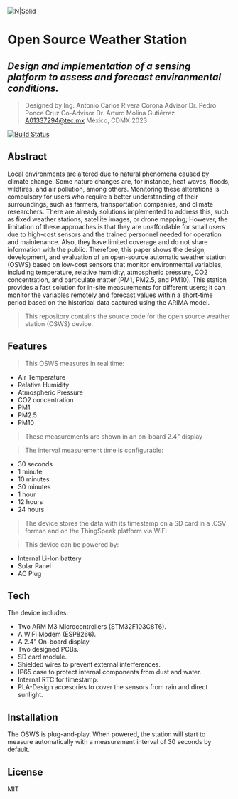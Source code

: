 ![N|Solid](https://javier.rodriguez.org.mx/itesm/2014/tecnologico-de-monterrey-black.png)
# Open Source Weather Station
## _Design and implementation of a sensing platform to assess and forecast environmental conditions._
>Designed by Ing. Antonio Carlos Rivera Corona
>Advisor Dr. Pedro Ponce Cruz
>Co-Advisor Dr. Arturo Molina Gutiérrez
>A01337294@tec.mx
> México, CDMX 
>2023

[![Build Status](https://travis-ci.org/joemccann/dillinger.svg?branch=master)](https://travis-ci.org/joemccann/dillinger)

## Abstract
Local environments are altered due to natural phenomena caused by climate change. Some nature changes are, for instance, heat waves, floods, wildfires, and air pollution, among others. Monitoring these alterations is compulsory for users who require a better understanding of their surroundings, such as farmers, transportation companies, and climate researchers. There are already solutions implemented to address this, such as fixed weather stations, satellite images, or drone mapping; However, the limitation of these approaches is that they are unaffordable for small users due to high-cost sensors and the trained personnel needed for operation and maintenance. Also, they have limited coverage and do not share information with the public. Therefore, this paper shows the design, development, and evaluation of an open-source automatic weather station (OSWS) based on low-cost sensors that monitor environmental variables, including temperature, relative humidity, atmospheric pressure, CO2 concentration, and particulate matter (PM1, PM2.5, and PM10). This station provides a fast solution for in-site measurements for different users; it can monitor the variables remotely and forecast values within a short-time period based on the historical data captured using the ARIMA model.

> This repository contains the source code for the open source weather station (OSWS) device.

## Features
> This OSWS measures in real time:
- Air Temperature
- Relative Humidity
- Atmospheric Pressure
- CO2 concentration
- PM1
- PM2.5
- PM10
>These measurements are shown in an on-board 2.4" display

> The interval measurement time is configurable:
- 30 seconds
- 1 minute
- 10 minutes
- 30 minutes
- 1 hour
- 12 hours
- 24 hours
> The device stores the data with its timestamp on a SD card in a .CSV forman and on the ThingSpeak platform via WiFi

> This device can be powered by:
- Internal Li-Ion battery
- Solar Panel
- AC Plug

## Tech

The device includes:
- Two ARM M3 Microcontrollers (STM32F103C8T6).
- A WiFi Modem (ESP8266).
- A 2.4" On-board display
- Two designed PCBs.
- SD card module.
- Shielded wires to prevent external interferences.
- IP65 case to protect internal components from dust and water.
- Internal RTC for timestamp.
- PLA-Design accesories to cover the sensors from rain and direct sunlight. 


## Installation

The OSWS is plug-and-play. When powered, the station will start to measure automatically with a measurement interval of 30 seconds by default.

## License

MIT

[//]: # (These are reference links used in the body of this note and get stripped out when the markdown processor does its job. There is no need to format nicely because it shouldn't be seen. Thanks SO - http://stackoverflow.com/questions/4823468/store-comments-in-markdown-syntax)

   [dill]: <https://github.com/joemccann/dillinger>
   [git-repo-url]: <https://github.com/joemccann/dillinger.git>
   [john gruber]: <http://daringfireball.net>
   [df1]: <http://daringfireball.net/projects/markdown/>
   [markdown-it]: <https://github.com/markdown-it/markdown-it>
   [Ace Editor]: <http://ace.ajax.org>
   [node.js]: <http://nodejs.org>
   [Twitter Bootstrap]: <http://twitter.github.com/bootstrap/>
   [jQuery]: <http://jquery.com>
   [@tjholowaychuk]: <http://twitter.com/tjholowaychuk>
   [express]: <http://expressjs.com>
   [AngularJS]: <http://angularjs.org>
   [Gulp]: <http://gulpjs.com>

   [PlDb]: <https://github.com/joemccann/dillinger/tree/master/plugins/dropbox/README.md>
   [PlGh]: <https://github.com/joemccann/dillinger/tree/master/plugins/github/README.md>
   [PlGd]: <https://github.com/joemccann/dillinger/tree/master/plugins/googledrive/README.md>
   [PlOd]: <https://github.com/joemccann/dillinger/tree/master/plugins/onedrive/README.md>
   [PlMe]: <https://github.com/joemccann/dillinger/tree/master/plugins/medium/README.md>
   [PlGa]: <https://github.com/RahulHP/dillinger/blob/master/plugins/googleanalytics/README.md>
